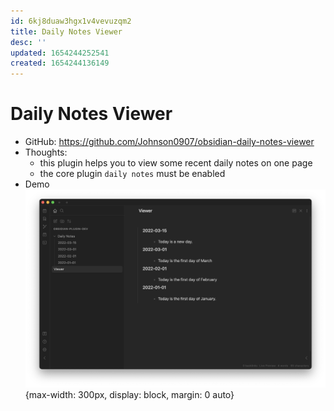 ```yaml
---
id: 6kj8duaw3hgx1v4vevuzqm2
title: Daily Notes Viewer
desc: ''
updated: 1654244252541
created: 1654244136149
---
```

# Daily Notes Viewer

- GitHub: https://github.com/Johnson0907/obsidian-daily-notes-viewer
- Thoughts:
    - this plugin helps you to view some recent daily notes on one page
    - the core plugin `daily notes` must be enabled
- Demo ![daily-notes-viewer](https://github.com/Johnson0907/obsidian-daily-notes-viewer/raw/master/img/demo.png){max-width: 300px, display: block, margin: 0 auto}